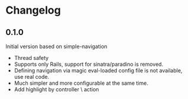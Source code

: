 # Changelog

## 0.1.0

Initial version based on simple-navigation


- Thread safety
- Supports only Rails, support for sinatra/paradino is removed.
- Defining navigation via magic eval-loaded config file is not available, use real code.
- Much simpler and more configurable at the same time.
- Add highlight by controller \ action

